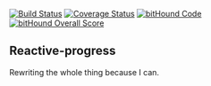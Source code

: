 [![Build Status](https://travis-ci.org/whapky/monadic-progress.svg?branch=master)](https://travis-ci.org/whapky/monadic-progress)
[![Coverage Status](https://coveralls.io/repos/github/whapky/monadic-progress/badge.svg)](https://coveralls.io/github/whapky/monadic-progress)
[![bitHound Code](https://www.bithound.io/github/whapky/monadic-progress/badges/code.svg)](https://www.bithound.io/github/whapky/monadic-progress)
[![bitHound Overall Score](https://www.bithound.io/github/whapky/monadic-progress/badges/score.svg)](https://www.bithound.io/github/whapky/monadic-progress)
## **Reactive-progress**

Rewriting the whole thing because I can.
